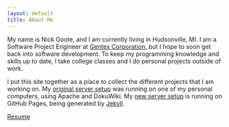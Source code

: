 ```yaml
---
layout: default
title: About Me
---
```


My name is Nick Goote, and I am currently living in Hudsonville, MI.  I am a Software Project Engineer at [Gentex Corporation](www.gentex.com), but I hope to soon get back into software development.  To keep my programming knowledge and skills up to date, I take college classes and I do personal projects outside of work.

I put this site together as a place to collect the different projects that I am working on.  My [original server setup](/about/old_server_setup) was running on one of my personal computers, using Apache and DokuWiki.  My [new server setup](/about/new_server_setup) is running on GitHub Pages, being generated by [Jekyll](https://github.com/mojombo/jekyll).

[Resume](/files/Goote_Resume.pdf)
